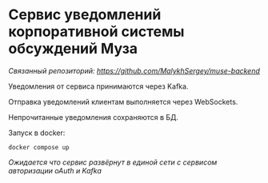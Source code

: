 # Сервис уведомлений корпоративной системы обсуждений Муза

*Связанный репозиторий: https://github.com/MalykhSergey/muse-backend*

Уведомления от сервиса принимаются через Kafka.

Отправка уведомлений клиентам выполняется через WebSockets.

Непрочитанные уведомления сохраняются в БД.

Запуск в docker:
```shell
docker compose up
```

*Ожидается что сервис развёрнут в единой сети с сервисом авторизации oAuth и Kafka*